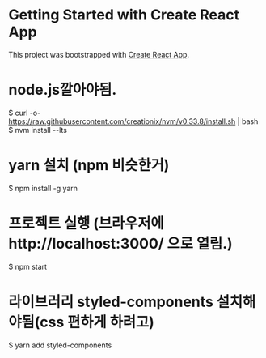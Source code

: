 # Getting Started with Create React App

This project was bootstrapped with [Create React App](https://github.com/facebook/create-react-app).

# node.js깔아야됨.
$ curl -o- https://raw.githubusercontent.com/creationix/nvm/v0.33.8/install.sh | bash
$ nvm install --lts

# yarn 설치 (npm 비슷한거)
$ npm install -g yarn

# 프로젝트 실행 (브라우저에 http://localhost:3000/ 으로 열림.)
$ npm start 

# 라이브러리 styled-components 설치해야됨(css 편하게 하려고)
$ yarn add styled-components
